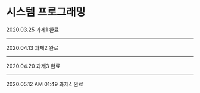 # 시스템 프로그래밍
2020.03.25
과제1 완료

---
2020.04.13
과제2 완료

---
2020.04.20
과제3 완료

---
2020.05.12 AM 01:49
과제4 완료
